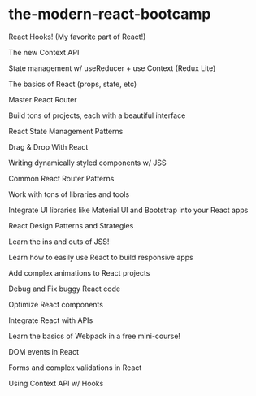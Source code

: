 # the-modern-react-bootcamp
React Hooks! (My favorite part of React!)

The new Context API

State management w/ useReducer + use Context (Redux Lite)

The basics of React (props, state, etc)

Master React Router

Build tons of projects, each with a beautiful interface

React State Management Patterns

Drag & Drop With React

Writing dynamically styled components w/ JSS

Common React Router Patterns

Work with tons of libraries and tools

Integrate UI libraries like Material UI and Bootstrap into your React apps

React Design Patterns and Strategies

Learn the ins and outs of JSS!

Learn how to easily use React to build responsive apps

Add complex animations to React projects

Debug and Fix buggy React code

Optimize React components

Integrate React with APIs

Learn the basics of Webpack in a free mini-course!

DOM events in React

Forms and complex validations in React

Using Context API w/ Hooks
